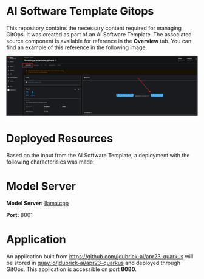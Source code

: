 # AI Software Template Gitops

This repository contains the necessary content required for managing GitOps. It was created as part of an AI Software Template. The associated source component is available for reference in the **Overview** tab. You can find an example of this reference in the following image.

![Overview Tab](./images/overview-dependency.png)

# Deployed Resources
Based on the input from the AI Software Template, a deployment with the following characterisics was made:

# Model Server
**Model Server:** [llama.cpp]( ${MODEL_SERVICE_SRC_OTHER})

**Port:** 8001

# Application
An application built from https://github.com/jdubrick-ai/apr23-quarkus will be stored in [quay.io/jdubrick-ai/apr23-quarkus](https://quay.io/jdubrick-ai/apr23-quarkus) and deployed through GitOps. This application is accessible on port **8080**.